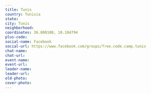 ```yaml
---
title: Tunis
country: Tunisia
state: 
city: Tunis
neighborhood: 
coordinates: 36.800108, 10.184794
plus-code:
social-name: Facebook
social-url: https://www.facebook.com/groups/free.code.camp.tunis
chat-name:
chat-url:
event-name:
event-url:
leader-name:
leader-url:
old-photo: 
cover-photo:
---
```

